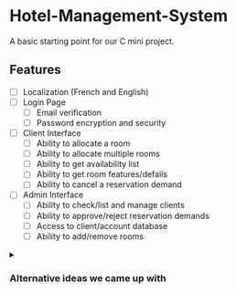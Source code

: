 # Hotel-Management-System
A basic starting point for our C mini project.

## Features
- [ ] Localization (French and English)
- [ ] Login Page
  - [ ] Email verification
  - [ ] Password encryption and security
- [ ] Client Interface
  - [ ] Ability to allocate a room
  - [ ] Ability to allocate multiple rooms
  - [ ] Ability to get availability list
  - [ ] Ability to get room features/defails
  - [ ] Ability to cancel a reservation demand
- [ ] Admin Interface
  - [ ] Ability to check/list and manage clients
  - [ ] Ability to approve/reject reservation demands
  - [ ] Access to client/account database
  - [ ] Ability to add/remove rooms
  
<details>
  <summary><h3>Alternative ideas we came up with</h3></summary>
  
  - InDrive-like app
  - ~~Text editor~~
  - Calendar
  - Project Management System  
  ...
</details>
